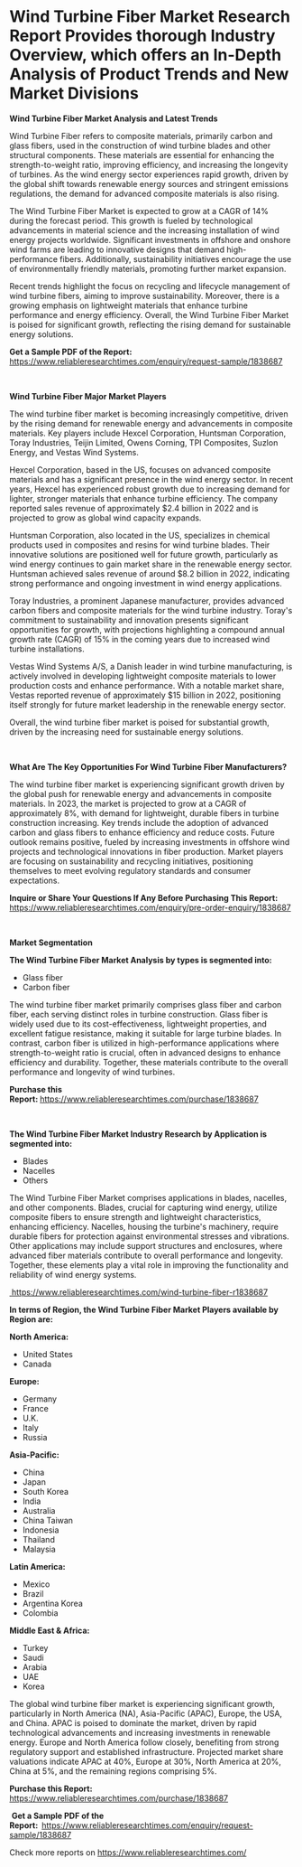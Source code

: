 <p><h1>Wind Turbine Fiber Market Research Report Provides thorough Industry Overview, which offers an In-Depth Analysis of Product Trends and New Market Divisions</h1></p><p><strong>Wind Turbine Fiber Market Analysis and Latest Trends</strong></p>
<p><p>Wind Turbine Fiber refers to composite materials, primarily carbon and glass fibers, used in the construction of wind turbine blades and other structural components. These materials are essential for enhancing the strength-to-weight ratio, improving efficiency, and increasing the longevity of turbines. As the wind energy sector experiences rapid growth, driven by the global shift towards renewable energy sources and stringent emissions regulations, the demand for advanced composite materials is also rising.</p><p>The Wind Turbine Fiber Market is expected to grow at a CAGR of 14% during the forecast period. This growth is fueled by technological advancements in material science and the increasing installation of wind energy projects worldwide. Significant investments in offshore and onshore wind farms are leading to innovative designs that demand high-performance fibers. Additionally, sustainability initiatives encourage the use of environmentally friendly materials, promoting further market expansion. </p><p>Recent trends highlight the focus on recycling and lifecycle management of wind turbine fibers, aiming to improve sustainability. Moreover, there is a growing emphasis on lightweight materials that enhance turbine performance and energy efficiency. Overall, the Wind Turbine Fiber Market is poised for significant growth, reflecting the rising demand for sustainable energy solutions.</p></p>
<p><strong>Get a Sample PDF of the Report:&nbsp;</strong> <a href="https://www.reliableresearchtimes.com/enquiry/request-sample/1838687?utm_campaign=2263&utm_medium=2&utm_source=Github&utm_content=ia&utm_term=03042025&utm_id=wind-turbine-fiber">https://www.reliableresearchtimes.com/enquiry/request-sample/1838687</a></p>
<p>&nbsp;</p>
<p><strong>Wind Turbine Fiber Major Market Players</strong></p>
<p><p>The wind turbine fiber market is becoming increasingly competitive, driven by the rising demand for renewable energy and advancements in composite materials. Key players include Hexcel Corporation, Huntsman Corporation, Toray Industries, Teijin Limited, Owens Corning, TPI Composites, Suzlon Energy, and Vestas Wind Systems.</p><p>Hexcel Corporation, based in the US, focuses on advanced composite materials and has a significant presence in the wind energy sector. In recent years, Hexcel has experienced robust growth due to increasing demand for lighter, stronger materials that enhance turbine efficiency. The company reported sales revenue of approximately $2.4 billion in 2022 and is projected to grow as global wind capacity expands.</p><p>Huntsman Corporation, also located in the US, specializes in chemical products used in composites and resins for wind turbine blades. Their innovative solutions are positioned well for future growth, particularly as wind energy continues to gain market share in the renewable energy sector. Huntsman achieved sales revenue of around $8.2 billion in 2022, indicating strong performance and ongoing investment in wind energy applications.</p><p>Toray Industries, a prominent Japanese manufacturer, provides advanced carbon fibers and composite materials for the wind turbine industry. Toray's commitment to sustainability and innovation presents significant opportunities for growth, with projections highlighting a compound annual growth rate (CAGR) of 15% in the coming years due to increased wind turbine installations.</p><p>Vestas Wind Systems A/S, a Danish leader in wind turbine manufacturing, is actively involved in developing lightweight composite materials to lower production costs and enhance performance. With a notable market share, Vestas reported revenue of approximately $15 billion in 2022, positioning itself strongly for future market leadership in the renewable energy sector. </p><p>Overall, the wind turbine fiber market is poised for substantial growth, driven by the increasing need for sustainable energy solutions.</p></p>
<p>&nbsp;</p>
<p><strong>What Are The Key Opportunities For Wind Turbine Fiber Manufacturers?</strong></p>
<p><p>The wind turbine fiber market is experiencing significant growth driven by the global push for renewable energy and advancements in composite materials. In 2023, the market is projected to grow at a CAGR of approximately 8%, with demand for lightweight, durable fibers in turbine construction increasing. Key trends include the adoption of advanced carbon and glass fibers to enhance efficiency and reduce costs. Future outlook remains positive, fueled by increasing investments in offshore wind projects and technological innovations in fiber production. Market players are focusing on sustainability and recycling initiatives, positioning themselves to meet evolving regulatory standards and consumer expectations.</p></p>
<p><strong>Inquire or Share Your Questions If Any Before Purchasing This Report:</strong> <a href="https://www.reliableresearchtimes.com/enquiry/pre-order-enquiry/1838687?utm_campaign=2263&utm_medium=2&utm_source=Github&utm_content=ia&utm_term=03042025&utm_id=wind-turbine-fiber">https://www.reliableresearchtimes.com/enquiry/pre-order-enquiry/1838687</a></p>
<p>&nbsp;</p>
<p><strong>Market Segmentation</strong></p>
<p><strong>The Wind Turbine Fiber Market Analysis by types is segmented into:</strong></p>
<p><ul><li>Glass fiber</li><li>Carbon fiber</li></ul></p>
<p><p>The wind turbine fiber market primarily comprises glass fiber and carbon fiber, each serving distinct roles in turbine construction. Glass fiber is widely used due to its cost-effectiveness, lightweight properties, and excellent fatigue resistance, making it suitable for large turbine blades. In contrast, carbon fiber is utilized in high-performance applications where strength-to-weight ratio is crucial, often in advanced designs to enhance efficiency and durability. Together, these materials contribute to the overall performance and longevity of wind turbines.</p></p>
<p><strong>Purchase this Report:&nbsp;</strong><a href="https://www.reliableresearchtimes.com/purchase/1838687?utm_campaign=2263&utm_medium=2&utm_source=Github&utm_content=ia&utm_term=03042025&utm_id=wind-turbine-fiber">https://www.reliableresearchtimes.com/purchase/1838687</a></p>
<p>&nbsp;</p>
<p><strong>The Wind Turbine Fiber Market Industry Research by Application is segmented into:</strong></p>
<p><ul><li>Blades</li><li>Nacelles</li><li>Others</li></ul></p>
<p><p>The Wind Turbine Fiber Market comprises applications in blades, nacelles, and other components. Blades, crucial for capturing wind energy, utilize composite fibers to ensure strength and lightweight characteristics, enhancing efficiency. Nacelles, housing the turbine's machinery, require durable fibers for protection against environmental stresses and vibrations. Other applications may include support structures and enclosures, where advanced fiber materials contribute to overall performance and longevity. Together, these elements play a vital role in improving the functionality and reliability of wind energy systems.</p></p>
<p><a href="https://www.reliableresearchtimes.com/wind-turbine-fiber-r1838687?utm_campaign=2263&utm_medium=2&utm_source=Github&utm_content=ia&utm_term=03042025&utm_id=wind-turbine-fiber">&nbsp;https://www.reliableresearchtimes.com/wind-turbine-fiber-r1838687</a></p>
<p><strong>In terms of Region, the Wind Turbine Fiber Market Players available by Region are:</strong></p>
<p>
    <p> <strong> North America: </strong>
        <ul>
            <li>United States</li>
            <li>Canada</li>
        </ul>
        </p> 
    <p> <strong> Europe: </strong>
        <ul>
            <li>Germany</li>
            <li>France</li>
            <li>U.K.</li>
            <li>Italy</li>
            <li>Russia</li>
        </ul>
        </p> 
    <p> <strong> Asia-Pacific: </strong>
        <ul>
            <li>China</li>
            <li>Japan</li>
            <li>South Korea</li>
            <li>India</li>
            <li>Australia</li>
            <li>China Taiwan</li>
            <li>Indonesia</li>
            <li>Thailand</li>
            <li>Malaysia</li>
        </ul>
        </p> 
    <p> <strong> Latin America: </strong>
        <ul>
            <li>Mexico</li>
            <li>Brazil</li>
            <li>Argentina Korea</li>
            <li>Colombia</li>
        </ul>
        </p> 
    <p> <strong> Middle East & Africa: </strong>
        <ul>
            <li>Turkey</li>
            <li>Saudi</li>
            <li>Arabia</li>
            <li>UAE</li>
            <li>Korea</li>
        </ul>
    </p>
    </p>
<p><p>The global wind turbine fiber market is experiencing significant growth, particularly in North America (NA), Asia-Pacific (APAC), Europe, the USA, and China. APAC is poised to dominate the market, driven by rapid technological advancements and increasing investments in renewable energy. Europe and North America follow closely, benefiting from strong regulatory support and established infrastructure. Projected market share valuations indicate APAC at 40%, Europe at 30%, North America at 20%, China at 5%, and the remaining regions comprising 5%.</p></p>
<p><strong>Purchase this Report: </strong><a href="https://www.reliableresearchtimes.com/purchase/1838687?utm_campaign=2263&utm_medium=2&utm_source=Github&utm_content=ia&utm_term=03042025&utm_id=wind-turbine-fiber">https://www.reliableresearchtimes.com/purchase/1838687</a></p>
<p>&nbsp;<strong>Get a Sample PDF of the Report:&nbsp;&nbsp;</strong><a href="https://www.reliableresearchtimes.com/enquiry/request-sample/1838687?utm_campaign=2263&utm_medium=2&utm_source=Github&utm_content=ia&utm_term=03042025&utm_id=wind-turbine-fiber">https://www.reliableresearchtimes.com/enquiry/request-sample/1838687</a></p>
<p><strong></strong></p>
<p>Check more reports on <a href="https://www.reliableresearchtimes.com/?utm_campaign=2263&utm_medium=2&utm_source=Github&utm_content=ia&utm_term=03042025&utm_id=wind-turbine-fiber">https://www.reliableresearchtimes.com/</a></p>